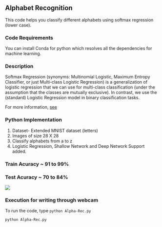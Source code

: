 ## Alphabet Recognition
This code helps you classify different alphabets using softmax regression (lower case).


### Code Requirements
You can install Conda for python which resolves all the dependencies for machine learning.

### Description
Softmax Regression (synonyms: Multinomial Logistic, Maximum Entropy Classifier, or just Multi-class Logistic Regression) is a generalization of logistic regression that we can use for multi-class classification (under the assumption that the classes are mutually exclusive). In contrast, we use the (standard) Logistic Regression model in binary classification tasks.

For more information, [see](https://www.kdnuggets.com/2016/07/softmax-regression-related-logistic-regression.html)


### Python  Implementation

1) Dataset- Extended MNIST dataset (letters)
2) Images of size 28 X 28
3) Classify alphabets from a to z
4) Logistic Regression, Shallow Network and Deep Network Support added.

### Train Acuracy ~ 91 to 99%
### Test Acuracy ~ 70 to 84%

<img src="https://github.com/akshaybahadur21/Alphabet-Recognition-EMNIST/blob/master/emnist.gif">

### Execution for writing through webcam
To run the code, type `python Alpha-Rec.py`

```
python Alpha-Rec.py
```





